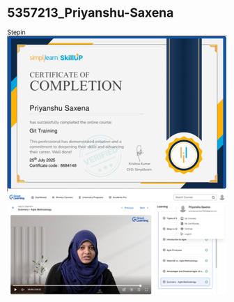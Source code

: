 # 5357213_Priyanshu-Saxena
Stepin
![Alt Text](SDLC/Git_Certificate.png)
![Alt Text](SDLC/SDLC_Course.png)